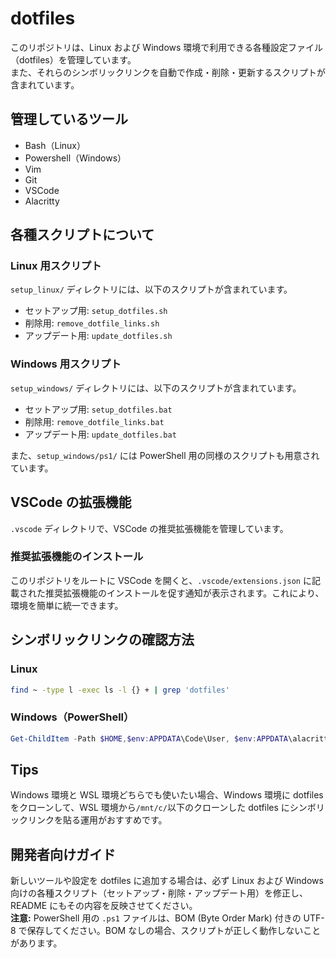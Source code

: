 # dotfiles

このリポジトリは、Linux および Windows 環境で利用できる各種設定ファイル（dotfiles）を管理しています。  
また、それらのシンボリックリンクを自動で作成・削除・更新するスクリプトが含まれています。

## 管理しているツール

- Bash（Linux）
- Powershell（Windows）
- Vim
- Git
- VSCode
- Alacritty

## 各種スクリプトについて

### Linux 用スクリプト

`setup_linux/` ディレクトリには、以下のスクリプトが含まれています。

- セットアップ用: `setup_dotfiles.sh`
- 削除用: `remove_dotfile_links.sh`
- アップデート用: `update_dotfiles.sh`

### Windows 用スクリプト

`setup_windows/` ディレクトリには、以下のスクリプトが含まれています。

- セットアップ用: `setup_dotfiles.bat`
- 削除用: `remove_dotfile_links.bat`
- アップデート用: `update_dotfiles.bat`

また、`setup_windows/ps1/` には PowerShell 用の同様のスクリプトも用意されています。

## VSCode の拡張機能

`.vscode` ディレクトリで、VSCode の推奨拡張機能を管理しています。

### 推奨拡張機能のインストール

このリポジトリをルートに VSCode を開くと、`.vscode/extensions.json` に記載された推奨拡張機能のインストールを促す通知が表示されます。これにより、環境を簡単に統一できます。

## シンボリックリンクの確認方法

### Linux

```bash
find ~ -type l -exec ls -l {} + | grep 'dotfiles'
```

### Windows（PowerShell）

```powershell
Get-ChildItem -Path $HOME,$env:APPDATA\Code\User, $env:APPDATA\alacritty, $PROFILE -Force | Where-Object { $_.LinkType -eq 'SymbolicLink' -and $_.Target -match 'dotfiles' } | Select-Object FullName,Target
```

## Tips

Windows 環境と WSL 環境どちらでも使いたい場合、Windows 環境に dotfiles をクローンして、WSL 環境から`/mnt/c/`以下のクローンした dotfiles にシンボリックリンクを貼る運用がおすすめです。

## 開発者向けガイド

新しいツールや設定を dotfiles に追加する場合は、必ず Linux および Windows 向けの各種スクリプト（セットアップ・削除・アップデート用）を修正し、README にもその内容を反映させてください。  
**注意:** PowerShell 用の `.ps1` ファイルは、BOM (Byte Order Mark) 付きの UTF-8 で保存してください。BOM なしの場合、スクリプトが正しく動作しないことがあります。
